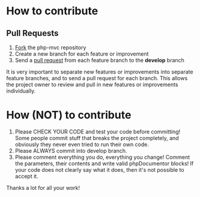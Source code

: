 # How to contribute

## Pull Requests

1. [Fork](https://help.github.com/articles/fork-a-repo) the php-mvc repository
2. Create a new branch for each feature or improvement
3. Send a [pull request](https://help.github.com/articles/fork-a-repo#pull-requests) from each feature branch to
the **develop** branch

It is very important to separate new features or improvements into separate feature branches, and to send a pull
request for each branch. This allows the project owner to review and pull in new features or improvements individually.

# How (NOT) to contribute

1. Please CHECK YOUR CODE and test your code before committing! Some people commit stuff that breaks
the project completely, and obviously they never even tried to run their own code.
2. Please ALWAYS commit into develop branch.
3. Please comment everything you do, everything you change! Comment the parameters, their contents and write
valid phpDocumentor blocks! If your code does not clearly say what it does, then it's not possible to accept it.

Thanks a lot for all your work!
